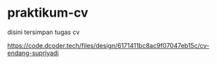 # praktikum-cv
disini tersimpan tugas cv

https://code.dcoder.tech/files/design/6171411bc8ac9f07047eb15c/cv-endang-supriyadi
